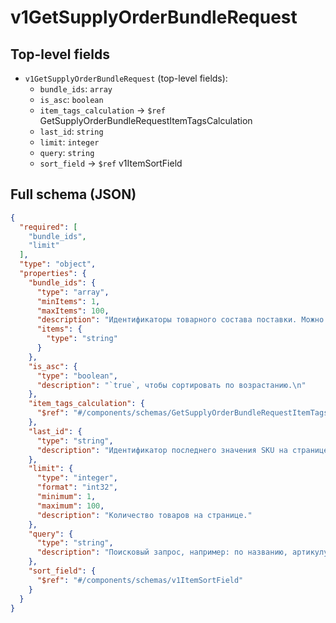 # v1GetSupplyOrderBundleRequest

## Top-level fields
- `v1GetSupplyOrderBundleRequest` (top-level fields):
  - `bundle_ids`: `array`
  - `is_asc`: `boolean`
  - `item_tags_calculation` → `$ref` GetSupplyOrderBundleRequestItemTagsCalculation
  - `last_id`: `string`
  - `limit`: `integer`
  - `query`: `string`
  - `sort_field` → `$ref` v1ItemSortField

## Full schema (JSON)
```json
{
  "required": [
    "bundle_ids",
    "limit"
  ],
  "type": "object",
  "properties": {
    "bundle_ids": {
      "type": "array",
      "minItems": 1,
      "maxItems": 100,
      "description": "Идентификаторы товарного состава поставки. Можно получить в методе [/v2/supply-order/get](#operation/SupplyOrderAPI_GetSupplyOrdersV2).",
      "items": {
        "type": "string"
      }
    },
    "is_asc": {
      "type": "boolean",
      "description": "`true`, чтобы сортировать по возрастанию.\n"
    },
    "item_tags_calculation": {
      "$ref": "#/components/schemas/GetSupplyOrderBundleRequestItemTagsCalculation"
    },
    "last_id": {
      "type": "string",
      "description": "Идентификатор последнего значения SKU на странице."
    },
    "limit": {
      "type": "integer",
      "format": "int32",
      "minimum": 1,
      "maximum": 100,
      "description": "Количество товаров на странице."
    },
    "query": {
      "type": "string",
      "description": "Поисковый запрос, например: по названию, артикулу или SKU.\n"
    },
    "sort_field": {
      "$ref": "#/components/schemas/v1ItemSortField"
    }
  }
}
```
